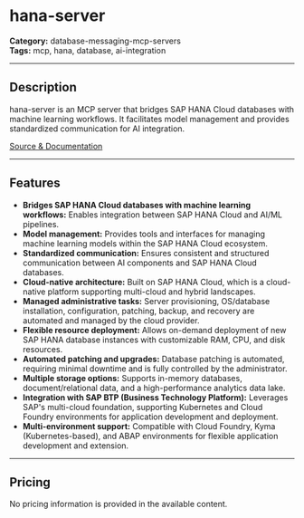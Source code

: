 # hana-server

**Category:** database-messaging-mcp-servers  
**Tags:** mcp, hana, database, ai-integration

---

## Description

hana-server is an MCP server that bridges SAP HANA Cloud databases with machine learning workflows. It facilitates model management and provides standardized communication for AI integration.

[Source & Documentation](https://learning.sap.com/learning-journeys/provision-and-administer-databases-in-sap-hana-cloud/introducing-the-sap-hana-cloud-architecture_cfdeb070-cd72-459d-af3a-e487b013fe01)

---

## Features

- **Bridges SAP HANA Cloud databases with machine learning workflows:** Enables integration between SAP HANA Cloud and AI/ML pipelines.
- **Model management:** Provides tools and interfaces for managing machine learning models within the SAP HANA Cloud ecosystem.
- **Standardized communication:** Ensures consistent and structured communication between AI components and SAP HANA Cloud databases.
- **Cloud-native architecture:** Built on SAP HANA Cloud, which is a cloud-native platform supporting multi-cloud and hybrid landscapes.
- **Managed administrative tasks:** Server provisioning, OS/database installation, configuration, patching, backup, and recovery are automated and managed by the cloud provider.
- **Flexible resource deployment:** Allows on-demand deployment of new SAP HANA database instances with customizable RAM, CPU, and disk resources.
- **Automated patching and upgrades:** Database patching is automated, requiring minimal downtime and is fully controlled by the administrator.
- **Multiple storage options:** Supports in-memory databases, document/relational data, and a high-performance analytics data lake.
- **Integration with SAP BTP (Business Technology Platform):** Leverages SAP's multi-cloud foundation, supporting Kubernetes and Cloud Foundry environments for application development and deployment.
- **Multi-environment support:** Compatible with Cloud Foundry, Kyma (Kubernetes-based), and ABAP environments for flexible application development and extension.

---

## Pricing

No pricing information is provided in the available content.
